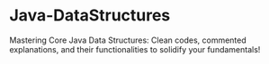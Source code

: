 # Java-DataStructures
Mastering Core Java Data Structures: Clean codes, commented explanations, and their functionalities to solidify your fundamentals!
